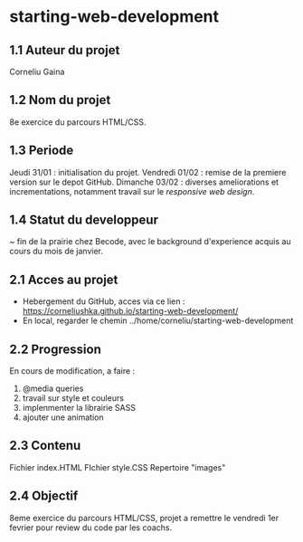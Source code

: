 # starting-web-development

## 1.1 **Auteur du projet**
Corneliu Gaina

## 1.2 **Nom du projet**  
8e exercice du parcours HTML/CSS. 

## 1.3 **Periode**
Jeudi 31/01 : initialisation du projet.
Vendredi 01/02 : remise de la premiere version sur le depot GitHub.
Dimanche 03/02 : diverses ameliorations et incrementations, notamment travail sur le *responsive web design*.

## 1.4 **Statut du developpeur**
~ fin de la prairie chez Becode, avec le background d'experience acquis au cours du mois de janvier. 

## 2.1 **Acces au projet** 
- Hebergement du GitHub, acces via ce lien : https://corneliushka.github.io/starting-web-development/
- En local, regarder le chemin ../home/corneliu/starting-web-development

## 2.2 **Progression**
En cours de modification, a faire :
1) @media queries
2) travail sur style et couleurs 
3) implenmenter la librairie SASS
4) ajouter une animation

## 2.3 **Contenu**
Fichier index.HTML
FIchier style.CSS
Repertoire "images"

## 2.4 **Objectif** 
8eme exercice du parcours HTML/CSS, projet a remettre le vendredi 1er fevrier pour review du code par les coachs. 
